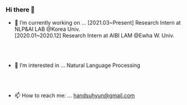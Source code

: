 ### Hi there 👋



- 🔭 I’m currently working on ...
    \[2021.03\~Present\] Research Intern at NLP&AI LAB @Korea Univ.
    <br/>
    \[2020.01\~2020.12\] Research Intern at AIBI LAM @Ewha W. Univ.
<br/>
<br/>

- 🤔 I’m interested in ...
    Natural Language Processing
<br/>
<br/>

- 📫 How to reach me: ...
    [handsuhyun@gmail.com](handsuhyun@gmail.com)
    


